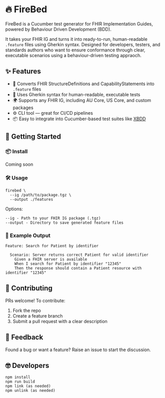 # 🔥 FireBed

FireBed is a Cucumber test generator for FHIR Implementation Guides, powered by Behaviour Driven Development (BDD).

It takes your FHIR IG and turns it into ready-to-run, human-readable `.feature` files using Gherkin syntax. Designed for developers, testers, and standards authors who want to ensure conformance through clear, executable scenarios using a behaviour-driven testing appraoch.

## ✨ Features

- 🔁 Converts FHIR StructureDefinitions and CapabilityStatements into `.feature` files
- 🧪 Uses Gherkin syntax for human-readable, executable tests
- 🌍 Supports any FHIR IG, including AU Core, US Core, and custom packages
- ⚙️ CLI tool — great for CI/CD pipelines
- 📦 Easy to integrate into Cucumber-based test suites like [XBDD](https://github.com/steveswinsburg/XBDD)


## 🚀 Getting Started

### 📦 Install

Coming soon

### 🛠️ Usage

```
firebed \
  --ig /path/to/package.tgz \
  --output ./features
```

Options:
```
--ig - Path to your FHIR IG package (.tgz)
--output - Directory to save generated feature files
```

### 🧪 Example Output
```
Feature: Search for Patient by identifier

  Scenario: Server returns correct Patient for valid identifier
    Given a FHIR server is available
    When I search for Patient by identifier "12345"
    Then the response should contain a Patient resource with identifier "12345"
```

## 🤝 Contributing

PRs welcome! To contribute:
1. Fork the repo
2. Create a feature branch
3. Submit a pull request with a clear description

## 💬 Feedback

Found a bug or want a feature? Raise an issue to start the discussion.

## 🤓 Developers

```
npm install
npm run build
npm link (as needed)
npm unlink (as needed)
```

